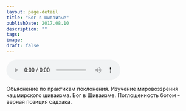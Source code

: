 ```yaml
---
layout: page-detail
title: "Бог в Шиваизме"
publishDate: 2017.08.10
description: ""
tags:
image:
draft: false
---
```


<audio title="2017.08.10 - Бог в Шиваизме.mp3" src="/upload/iblock/ec7/ec70ef7814bf4fe89e07790e395829fd.mp3" controls=""></audio>

 Обьяснение по практикам поклонения. Изучение мировоззрения кашмирского шиваизма. Бог в Шиваизме. Поглощенность богом - верная позиция садхака. 

  
